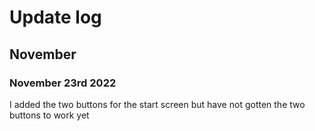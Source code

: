 # Update log

## November

### November 23rd 2022
I added the two buttons for the start screen but have not gotten the two buttons to work yet
